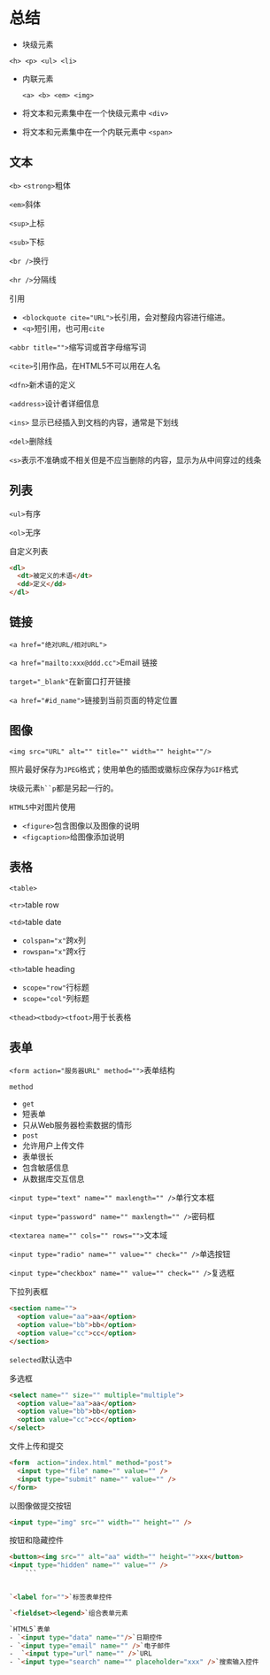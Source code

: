 # 总结
- 块级元素

 `<h> <p> <ul> <li>`
- 内联元素

  `<a> <b> <em> <img>`

- 将文本和元素集中在一个快级元素中
  `<div>`

- 将文本和元素集中在一个内联元素中
  `<span>`

## 文本
`<b>`
`<strong>`粗体

`<em>`斜体

`<sup>`上标

`<sub>`下标

`<br />`换行

`<hr />`分隔线

引用

- `<blockquote cite="URL">`长引用，会对整段内容进行缩进。
- `<q>`短引用，也可用`cite`

`<abbr title="">`缩写词或首字母缩写词

`<cite>`引用作品，在HTML5不可以用在人名

`<dfn>`新术语的定义

`<address>`设计者详细信息

`<ins>` 显示已经插入到文档的内容，通常是下划线

`<del>`删除线

`<s>`表示不准确或不相关但是不应当删除的内容，显示为从中间穿过的线条

## 列表

`<ul>`有序

`<ol>`无序

自定义列表
```html
<dl>
  <dt>被定义的术语</dt>
  <dd>定义</dd>
</dl>
```

## 链接

`<a href="绝对URL/相对URL">`

`<a href="mailto:xxx@ddd.cc">`Email 链接

`target="_blank"`在新窗口打开链接

`<a href="#id_name">`链接到当前页面的特定位置

## 图像
`<img src="URL" alt="" title="" width="" height=""/>`

 照片最好保存为`JPEG`格式；使用单色的插图或徽标应保存为`GIF`格式

块级元素`h``p`都是另起一行的。

`HTML5`中对图片使用
- `<figure>`包含图像以及图像的说明
- `<figcaption>`给图像添加说明

## 表格
`<table>`

`<tr>`table row

`<td>`table date
  - `colspan="x"`跨x列
  - `rowspan="x"`跨x行

`<th>`table heading
 - `scope="row"`行标题
 - `scope="col"`列标题

`<thead><tbody><tfoot>`用于长表格
## 表单

`<form action="服务器URL" method="">`表单结构

`method`
- `get`
 - 短表单
 - 只从Web服务器检索数据的情形
- `post`
 - 允许用户上传文件
 - 表单很长
 - 包含敏感信息
 - 从数据库交互信息


 `<input type="text" name="" maxlength="" />`单行文本框

 `<input type="password" name="" maxlength="" />`密码框

 `<textarea name="" cols="" rows="">`文本域

 `<input type="radio" name="" value="" check="" />`单选按钮

 `<input type="checkbox" name="" value="" check="" />`复选框

下拉列表框
 ```html
 <section name="">
   <option value="aa">aa</option>
   <option value="bb">bb</option>
   <option value="cc">cc</option>
 </section>
 ```
`selected`默认选中

多选框
```html
<select name="" size="" multiple="multiple">
  <option value="aa">aa</option>
  <option value="bb">bb</option>
  <option value="cc">cc</option>
</select>
```

文件上传和提交

```html
<form  action="index.html" method="post">
  <input type="file" name="" value="" />
  <input type="submit" name="" value="" />
</form>
```
以图像做提交按钮
```html
<input type="img" src="" width="" height="" />
```
按钮和隐藏控件
```html
<button><img src="" alt="aa" width="" height="">xx</button>
<input type="hidden" name="" value="" />
    ```


`<label for="">`标签表单控件

`<fieldset><legend>`组合表单元素

`HTML5`表单
- `<input type="data" name=""/>`日期控件
- `<input type="email" name="" />`电子邮件
-  `<input type="url" name="" />`URL
- `<input type="search" name="" placeholder="xxx" />`搜索输入控件
